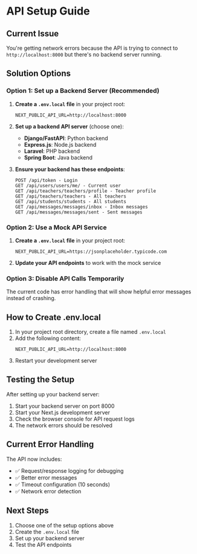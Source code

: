 # API Setup Guide

## Current Issue
You're getting network errors because the API is trying to connect to `http://localhost:8000` but there's no backend server running.

## Solution Options

### Option 1: Set up a Backend Server (Recommended)

1. **Create a `.env.local` file** in your project root:
   ```
   NEXT_PUBLIC_API_URL=http://localhost:8000
   ```

2. **Set up a backend API server** (choose one):
   - **Django/FastAPI**: Python backend
   - **Express.js**: Node.js backend  
   - **Laravel**: PHP backend
   - **Spring Boot**: Java backend

3. **Ensure your backend has these endpoints**:
   ```
   POST /api/token - Login
   GET /api/users/users/me/ - Current user
   GET /api/teachers/teachers/profile - Teacher profile
   GET /api/teachers/teachers - All teachers
   GET /api/students/students - All students
   GET /api/messages/messages/inbox - Inbox messages
   GET /api/messages/messages/sent - Sent messages
   ```

### Option 2: Use a Mock API Service

1. **Create a `.env.local` file** in your project root:
   ```
   NEXT_PUBLIC_API_URL=https://jsonplaceholder.typicode.com
   ```

2. **Update your API endpoints** to work with the mock service

### Option 3: Disable API Calls Temporarily

The current code has error handling that will show helpful error messages instead of crashing.

## How to Create .env.local

1. In your project root directory, create a file named `.env.local`
2. Add the following content:
   ```
   NEXT_PUBLIC_API_URL=http://localhost:8000
   ```
3. Restart your development server

## Testing the Setup

After setting up your backend server:

1. Start your backend server on port 8000
2. Start your Next.js development server
3. Check the browser console for API request logs
4. The network errors should be resolved

## Current Error Handling

The API now includes:
- ✅ Request/response logging for debugging
- ✅ Better error messages
- ✅ Timeout configuration (10 seconds)
- ✅ Network error detection

## Next Steps

1. Choose one of the setup options above
2. Create the `.env.local` file
3. Set up your backend server
4. Test the API endpoints 